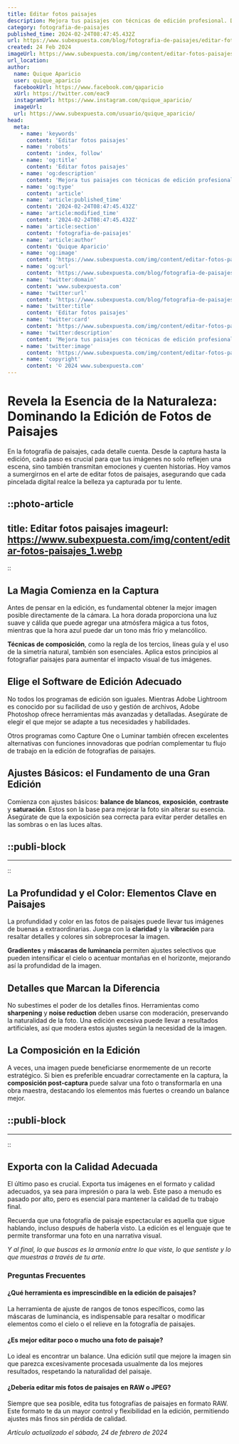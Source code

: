 ```yaml
---
title: Editar fotos paisajes
description: Mejora tus paisajes con técnicas de edición profesional. Descubre trucos y consejos para fotos impresionantes. ¡Transforma tus imágenes ahora!
category: fotografia-de-paisajes
published_time: 2024-02-24T08:47:45.432Z
url: https://www.subexpuesta.com/blog/fotografia-de-paisajes/editar-fotos-paisajes
created: 24 Feb 2024
imageUrl: https://www.subexpuesta.com/img/content/editar-fotos-paisajes_1.webp
url_location:
author:
  name: Quique Aparicio
  user: quique_aparicio
  facebookUrl: https://www.facebook.com/qaparicio
  xUrl: https://twitter.com/eac9
  instagramUrl: https://www.instagram.com/quique_aparicio/
  imageUrl: 
  url: https://www.subexpuesta.com/usuario/quique_aparicio/
head:
  meta:
    - name: 'keywords'
      content: 'Editar fotos paisajes'
    - name: 'robots'
      content: 'index, follow'
    - name: 'og:title'
      content: 'Editar fotos paisajes'
    - name: 'og:description'
      content: 'Mejora tus paisajes con técnicas de edición profesional. Descubre trucos y consejos para fotos impresionantes. ¡Transforma tus imágenes ahora!'
    - name: 'og:type'
      content: 'article'
    - name: 'article:published_time'
      content: '2024-02-24T08:47:45.432Z'
    - name: 'article:modified_time'
      content: '2024-02-24T08:47:45.432Z'
    - name: 'article:section'
      content: 'fotografia-de-paisajes'
    - name: 'article:author'
      content: 'Quique Aparicio'
    - name: 'og:image'
      content: 'https://www.subexpuesta.com/img/content/editar-fotos-paisajes_1.webp'
    - name: 'og:url'
      content: 'https://www.subexpuesta.com/blog/fotografia-de-paisajes/editar-fotos-paisajes'
    - name: 'twitter:domain'
      content: 'www.subexpuesta.com'
    - name: 'twitter:url'
      content: 'https://www.subexpuesta.com/blog/fotografia-de-paisajes/editar-fotos-paisajes'
    - name: 'twitter:title'
      content: 'Editar fotos paisajes'
    - name: 'twitter:card'
      content: 'https://www.subexpuesta.com/img/content/editar-fotos-paisajes_1.webp'
    - name: 'twitter:description'
      content: 'Mejora tus paisajes con técnicas de edición profesional. Descubre trucos y consejos para fotos impresionantes. ¡Transforma tus imágenes ahora!'
    - name: 'twitter:image'
      content: 'https://www.subexpuesta.com/img/content/editar-fotos-paisajes_1.webp'
    - name: 'copyright'
      content: '© 2024 www.subexpuesta.com'
---
```

# Revela la Esencia de la Naturaleza: Dominando la Edición de Fotos de Paisajes

En la fotografía de paisajes, cada detalle cuenta. Desde la captura hasta la edición, cada paso es crucial para que tus imágenes no solo reflejen una escena, sino también transmitan emociones y cuenten historias. Hoy vamos a sumergirnos en el arte de editar fotos de paisajes, asegurando que cada pincelada digital realce la belleza ya capturada por tu lente.


::photo-article
---
title: Editar fotos paisajes
imageurl: https://www.subexpuesta.com/img/content/editar-fotos-paisajes_1.webp
---
::


## La Magia Comienza en la Captura

Antes de pensar en la edición, es fundamental obtener la mejor imagen posible directamente de la cámara. La hora dorada proporciona una luz suave y cálida que puede agregar una atmósfera mágica a tus fotos, mientras que la hora azul puede dar un tono más frío y melancólico.

**Técnicas de composición**, como la regla de los tercios, líneas guía y el uso de la simetría natural, también son esenciales. Aplica estos principios al fotografiar paisajes para aumentar el impacto visual de tus imágenes.

## Elige el Software de Edición Adecuado

No todos los programas de edición son iguales. Mientras Adobe Lightroom es conocido por su facilidad de uso y gestión de archivos, Adobe Photoshop ofrece herramientas más avanzadas y detalladas. Asegúrate de elegir el que mejor se adapte a tus necesidades y habilidades.

Otros programas como Capture One o Luminar también ofrecen excelentes alternativas con funciones innovadoras que podrían complementar tu flujo de trabajo en la edición de fotografías de paisajes.

## Ajustes Básicos: el Fundamento de una Gran Edición

Comienza con ajustes básicos: **balance de blancos**, **exposición**, **contraste** y **saturación**. Estos son la base para mejorar la foto sin alterar su esencia. Asegúrate de que la exposición sea correcta para evitar perder detalles en las sombras o en las luces altas.


  ::publi-block
  ---
  ---
  ::
  
  
## La Profundidad y el Color: Elementos Clave en Paisajes

La profundidad y color en las fotos de paisajes puede llevar tus imágenes de buenas a extraordinarias. Juega con la **claridad** y la **vibración** para resaltar detalles y colores sin sobreprocesar la imagen.

**Gradientes** y **máscaras de luminancia** permiten ajustes selectivos que pueden intensificar el cielo o acentuar montañas en el horizonte, mejorando así la profundidad de la imagen.

## Detalles que Marcan la Diferencia

No subestimes el poder de los detalles finos. Herramientas como **sharpening** y **noise reduction** deben usarse con moderación, preservando la naturalidad de la foto. Una edición excesiva puede llevar a resultados artificiales, así que modera estos ajustes según la necesidad de la imagen.

## La Composición en la Edición

A veces, una imagen puede beneficiarse enormemente de un recorte estratégico. Si bien es preferible encuadrar correctamente en la captura, la **composición post-captura** puede salvar una foto o transformarla en una obra maestra, destacando los elementos más fuertes o creando un balance mejor.


  ::publi-block
  ---
  ---
  ::
  
  
## Exporta con la Calidad Adecuada

El último paso es crucial. Exporta tus imágenes en el formato y calidad adecuados, ya sea para impresión o para la web. Este paso a menudo es pasado por alto, pero es esencial para mantener la calidad de tu trabajo final.

Recuerda que una fotografía de paisaje espectacular es aquella que sigue hablando, incluso después de haberla visto. La edición es el lenguaje que te permite transformar una foto en una narrativa visual.

*Y al final, lo que buscas es la armonía entre lo que viste, lo que sentiste y lo que muestras a través de tu arte.*

### Preguntas Frecuentes

#### ¿Qué herramienta es imprescindible en la edición de paisajes?
La herramienta de ajuste de rangos de tonos específicos, como las máscaras de luminancia, es indispensable para resaltar o modificar elementos como el cielo o el relieve en la fotografía de paisajes.

#### ¿Es mejor editar poco o mucho una foto de paisaje?
Lo ideal es encontrar un balance. Una edición sutil que mejore la imagen sin que parezca excesivamente procesada usualmente da los mejores resultados, respetando la naturalidad del paisaje.

#### ¿Debería editar mis fotos de paisajes en RAW o JPEG?
Siempre que sea posible, edita tus fotografías de paisajes en formato RAW. Este formato te da un mayor control y flexibilidad en la edición, permitiendo ajustes más finos sin pérdida de calidad.

_Artículo actualizado el sábado, 24 de febrero de 2024_